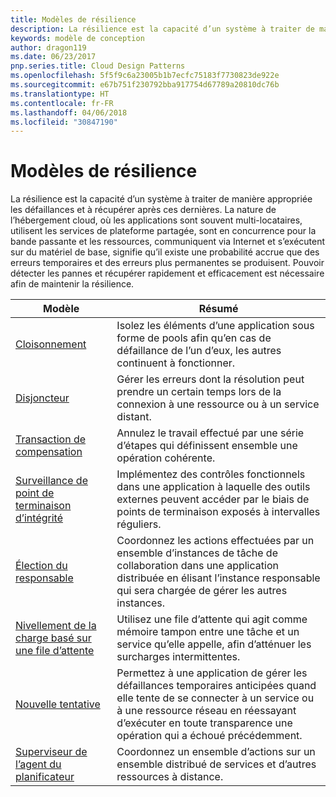 ```yaml
---
title: Modèles de résilience
description: La résilience est la capacité d’un système à traiter de manière appropriée les défaillances et à récupérer après ces dernières. La nature de l’hébergement cloud, où les applications sont souvent multi-locataires, utilisent les services de plateforme partagée, sont en concurrence pour la bande passante et les ressources, communiquent via Internet et s’exécutent sur du matériel de base, signifie qu’il existe une probabilité accrue que des erreurs temporaires et des erreurs plus permanentes se produisent. Pouvoir détecter les pannes et récupérer rapidement et efficacement est nécessaire afin de maintenir la résilience.
keywords: modèle de conception
author: dragon119
ms.date: 06/23/2017
pnp.series.title: Cloud Design Patterns
ms.openlocfilehash: 5f5f9c6a23005b1b7ecfc75183f7730823de922e
ms.sourcegitcommit: e67b751f230792bba917754d67789a20810dc76b
ms.translationtype: HT
ms.contentlocale: fr-FR
ms.lasthandoff: 04/06/2018
ms.locfileid: "30847190"
---
```

# <a name="resiliency-patterns"></a>Modèles de résilience

La résilience est la capacité d’un système à traiter de manière appropriée les défaillances et à récupérer après ces dernières. La nature de l’hébergement cloud, où les applications sont souvent multi-locataires, utilisent les services de plateforme partagée, sont en concurrence pour la bande passante et les ressources, communiquent via Internet et s’exécutent sur du matériel de base, signifie qu’il existe une probabilité accrue que des erreurs temporaires et des erreurs plus permanentes se produisent. Pouvoir détecter les pannes et récupérer rapidement et efficacement est nécessaire afin de maintenir la résilience.


|                            Modèle                             |                                                                                                      Résumé                                                                                                       |
|----------------------------------------------------------------|--------------------------------------------------------------------------------------------------------------------------------------------------------------------------------------------------------------------|
|                   [Cloisonnement](../bulkhead.md)                   |                                                     Isolez les éléments d’une application sous forme de pools afin qu’en cas de défaillance de l’un d’eux, les autres continuent à fonctionner.                                                      |
|            [Disjoncteur](../circuit-breaker.md)            |                                                  Gérer les erreurs dont la résolution peut prendre un certain temps lors de la connexion à une ressource ou à un service distant.                                                   |
|   [Transaction de compensation](../compensating-transaction.md)   |                                                      Annulez le travail effectué par une série d’étapes qui définissent ensemble une opération cohérente.                                                       |
| [Surveillance de point de terminaison d’intégrité](../health-endpoint-monitoring.md) |                                            Implémentez des contrôles fonctionnels dans une application à laquelle des outils externes peuvent accéder par le biais de points de terminaison exposés à intervalles réguliers.                                            |
|            [Élection du responsable](../leader-election.md)            | Coordonnez les actions effectuées par un ensemble d’instances de tâche de collaboration dans une application distribuée en élisant l’instance responsable qui sera chargée de gérer les autres instances. |
|  [Nivellement de la charge basé sur une file d’attente](../queue-based-load-leveling.md)  |                                            Utilisez une file d’attente qui agit comme mémoire tampon entre une tâche et un service qu’elle appelle, afin d’atténuer les surcharges intermittentes.                                             |
|                      [Nouvelle tentative](../retry.md)                      |             Permettez à une application de gérer les défaillances temporaires anticipées quand elle tente de se connecter à un service ou à une ressource réseau en réessayant d’exécuter en toute transparence une opération qui a échoué précédemment.             |
| [Superviseur de l’agent du planificateur](../scheduler-agent-supervisor.md) |                                                            Coordonnez un ensemble d’actions sur un ensemble distribué de services et d’autres ressources à distance.                                                            |

